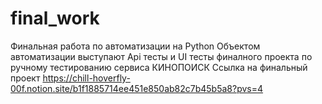 # final_work

Финальная работа по автоматизации на Python
Объектом автоматизации выступают Api тесты и UI тесты финалного проекта по ручному тестированию сервиса КИНОПОИСК 
Ссылка на финальный проект https://chill-hoverfly-00f.notion.site/b1f1885714ee451e850ab82c7b45b5a8?pvs=4
